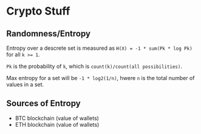 Crypto Stuff
==============


## Randomness/Entropy

Entropy over a descrete set is measured as `H(X) = -1 * sum(Pk * log Pk)` for all `k >= 1`.

`Pk` is the probability of `k`, which is `count(k)/count(all possibilities)`.

Max entropy for a set will be `-1 * log2(1/n)`, hwere `n` is the total number of values
in a set.


## Sources of Entropy

- BTC blockchain (value of wallets)
- ETH blockchain (value of wallets)


